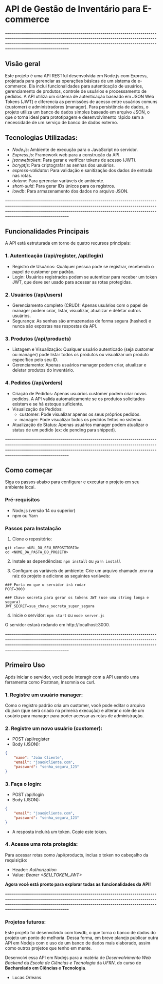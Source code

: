 # **API de Gestão de Inventário para E-commerce**

**--------------------------------------------------------------------------------------------------------------------------------------------------------------------------------------------------------------------------------------------------------------------**

## Visão geral
Este projeto é uma API RESTful desenvolvida em Node.js com Express, projetada para gerenciar as operações básicas de um sistema de e-commerce. Ela inclui funcionalidades para autenticação de usuários, gerenciamento de produtos, controle de usuários e processamento de pedidos. A API utiliza um sistema de autenticação baseado em JSON Web Tokens (JWT) e diferencia as permissões de acesso entre usuários comuns (customer) e administradores (manager). Para persistência de dados, o projeto utiliza um banco de dados simples baseado em arquivo JSON, o que o torna ideal para prototipagem e desenvolvimento rápido sem a necessidade de um serviço de banco de dados externo.

## Tecnologias Utilizadas:
- *Node.js*: Ambiente de execução para o JavaScript no servidor.
- *Express.js*: Framework web para a construção da API.
- *jsonwebtoken*: Para gerar e verificar tokens de acesso (JWT).
- *bcryptjs*: Para criptografar as senhas dos usuários.
- *express-validator*: Para validação e sanitização dos dados de entrada nas rotas.
- *dotenv*: Para gerenciar variáveis de ambiente.
- *short-uuid*: Para gerar IDs únicos para os registros.
- *lowdb*: Para armazenamento dos dados no arquivo JSON.

**--------------------------------------------------------------------------------------------------------------------------------------------------------------------------------------------------------------------------------------------------------------------**

## Funcionalidades Principais
A API está estruturada em torno de quatro recursos principais:

### 1. Autenticação (/api/register, /api/login)
- Registro de Usuários: Qualquer pessoa pode se registrar, recebendo o papel de customer por padrão.
- Login: Usuários registrados podem se autenticar para receber um token JWT, que deve ser usado para acessar as rotas protegidas.

### 2. Usuários (/api/users)
- Gerenciamento completo (CRUD): Apenas usuários com o papel de manager podem criar, listar, visualizar, atualizar e deletar outros usuários.
- Segurança: As senhas são armazenadas de forma segura (hashed) e nunca são expostas nas respostas da API.

### 3. Produtos (/api/products)
- Listagem e Visualização: Qualquer usuário autenticado (seja customer ou manager) pode listar todos os produtos ou visualizar um produto específico pelo seu ID.
- Gerenciamento: Apenas usuários manager podem criar, atualizar e deletar produtos do inventário.

### 4. Pedidos (/api/orders)
- Criação de Pedidos: Apenas usuários customer podem criar novos pedidos. A API valida automaticamente se os produtos solicitados existem e se há estoque suficiente.
- Visualização de Pedidos:
  - customer: Pode visualizar apenas os seus próprios pedidos.
  - manager: Pode visualizar todos os pedidos feitos no sistema.
- Atualização de Status: Apenas usuários manager podem atualizar o status de um pedido (ex: de pending para shipped).

**--------------------------------------------------------------------------------------------------------------------------------------------------------------------------------------------------------------------------------------------------------------------**

## Como começar
Siga os passos abaixo para configurar e executar o projeto em seu ambiente local.

### Pré-requisitos
- Node.js (versão 14 ou superior)
- npm ou Yarn

### Passos para Instalação
1. Clone o repositório:

```
git clone <URL_DO_SEU_REPOSITORIO>
cd <NOME_DA_PASTA_DO_PROJETO>
```

2. Instale as dependências:
`npm install`
ou
`yarn install`

3. Configure as variáveis de ambiente: Crie um arquivo chamado .env na raiz do projeto e adicione as seguintes variáveis:
```
### Porta em que o servidor irá rodar
PORT=3000

### Chave secreta para gerar os tokens JWT (use uma string longa e segura)
JWT_SECRET=sua_chave_secreta_super_segura
```

4. Inicie o servidor:
`npm start`
ou
`node server.js`

O servidor estará rodando em http://localhost:3000.

**--------------------------------------------------------------------------------------------------------------------------------------------------------------------------------------------------------------------------------------------------------------------**

## Primeiro Uso

Após iniciar o servidor, você pode interagir com a API usando uma ferramenta como Postman, Insomnia ou curl.

### 1. Registre um usuário manager:
Como o registro padrão cria um customer, você pode editar o arquivo db.json (que será criado na primeira execução) e alterar o role de um usuário para manager para poder acessar as rotas de administração.

### 2. Registre um novo usuário (customer):
- POST /api/register
- Body (JSON):

```json
{
    "name": "João Cliente",
    "email": "joao@cliente.com",
    "password": "senha_segura_123"
}
```

### 3. Faça o login:
- POST /api/login
- Body (JSON):

```json
{
    "email": "joao@cliente.com",
    "password": "senha_segura_123"
}
```

- A resposta incluirá um token. Copie este token.

### 4. Acesse uma rota protegida:
Para acessar rotas como /api/products, inclua o token no cabeçalho da requisição:
- Header: *Authorization*
- Value: *Bearer <SEU_TOKEN_JWT>*

**Agora você está pronto para explorar todas as funcionalidades da API!**

**--------------------------------------------------------------------------------------------------------------------------------------------------------------------------------------------------------------------------------------------------------------------**
### Projetos futuros:
Este projeto foi desenvolvido com lowdb, o que torna o banco de dados do projeto um ponto de melhoria.
Dessa forma, em breve planejo publicar outra API em Nodejs com o uso de um banco de dados mais elaborado, assim como outros projetos que tenho em mente.

Desenvolvi essa API em Nodejs para a matéria de *Desenvolvimento Web Backend* da *Escola de Ciências e Tecnologia* da *UFRN*, do curso de **Bacharelado em Ciências e Tecnologia**.
- Lucas Orleans
